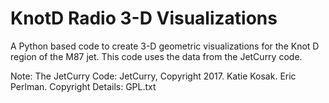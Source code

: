 # KnotD Radio 3-D Visualizations
A Python based code to create 3-D geometric visualizations for the Knot D region of the M87 jet. This code uses the data from the JetCurry code. 

Note:
The JetCurry Code:
JetCurry, Copyright 2017. Katie Kosak. Eric Perlman. Copyright Details: GPL.txt

